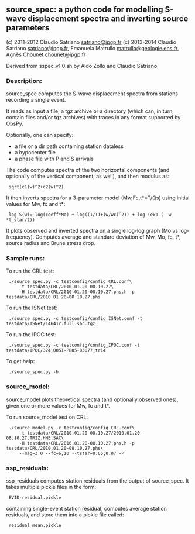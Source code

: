 ## source\_spec: a python code for modelling S-wave displacement spectra and inverting source parameters
(c) 2011-2012 Claudio Satriano <satriano@ipgp.fr>
(c) 2013-2014 Claudio Satriano <satriano@ipgp.fr>,
              Emanuela Matrullo <matrullo@geologie.ens.fr>,
              Agnès Chounet <chounet@ipgp.fr>

Derived from sspec_v1.0.sh by Aldo Zollo and Claudio Satriano

### Description:
source_spec computes the S-wave displacement spectra from stations recording a single event.

It reads as input a file, a tgz archive or a directory (which can, in turn, contain
files and/or tgz archives) with traces in any format supported by ObsPy.

Optionally, one can specify:
   - a file or a dir path containing station dataless
   - a hypocenter file
   - a phase file with P and S arrivals

The code computes spectra of the two horizontal components (and optionally of the vertical
component, as well), and then modulus as:

     sqrt(c1(w)^2+c2(w)^2)

It then inverts spectra for a 3-parameter model (Mw,Fc,t*=T/Qs) using initial
values for Mw, fc and t*:

     log S(w)= log(coeff*Mo) + log((1/(1+(w/wc)^2)) + log (exp (- w *t_star/2))

It plots observed and inverted spectra on a single log-log graph (Mo vs log-frequency).
Computes average and standard deviation of Mw, Mo, fc, t*, source radius and Brune stress drop.

### Sample runs:
To run the CRL test:

     ./source_spec.py -c testconfig/config_CRL.conf\
         -t testdata/CRL/2010.01.20-08.10.27\
         -H testdata/CRL/2010.01.20-08.10.27.phs.h -p testdata/CRL/2010.01.20-08.10.27.phs

To run the ISNet test:

     ./source_spec.py -c testconfig/config_ISNet.conf -t testdata/ISNet/14641r.full.sac.tgz

To run the IPOC test:

     ./source_spec.py -c testconfig/config_IPOC.conf -t testdata/IPOC/324_0051-PB05-03077_tr14

To get help:

     ./source_spec.py -h




### source\_model:
source\_model plots theoretical spectra (and optionally observed ones), given one or more
values for Mw, fc and t*.

To run source\_model test on CRL:

     ./source_model.py -c testconfig/config_CRL.conf\
         -t testdata/CRL/2010.01.20-08.10.27/2010.01.20-08.10.27.TRIZ.HHE.SAC\
         -H testdata/CRL/2010.01.20-08.10.27.phs.h -p testdata/CRL/2010.01.20-08.10.27.phs\
         --mag=3.0 --fc=6,10 --tstar=0.05,0.07 -P


### ssp\_residuals:
ssp\_residuals computes station residuals from the output of source\_spec.
It takes multiple pickle files in the form:

     EVID-residual.pickle

containing single-event station residual, computes average station residuals, and store them into
a pickle file called:

     residual_mean.pickle
